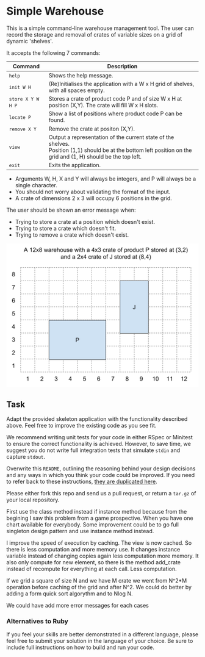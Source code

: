 # Simple Warehouse
This is a simple command-line warehouse management tool. The user can record the storage and removal of crates of variable sizes on a grid of dynamic 'shelves'.

It accepts the following 7 commands:

| Command | Description |
| --- | --- |
| `help` | Shows the help message. |
| `init W H` | (Re)Initialises the application with a W x H grid of shelves, with all spaces empty. |
| `store X Y W H P` | Stores a crate of product code P and of size W x H at position (X,Y). The crate will fill W x H slots.|
| `locate P` | Show a list of positions where product code P can be found. |
| `remove X Y` | Remove the crate at positon (X,Y). |
| `view` | Output a representation of the current state of the shelves.<br>Position (1,1) should be at the bottom left position on the grid and (1, H) should be the top left. |
| `exit` | Exits the application. |

- Arguments W, H, X and Y will always be integers, and P will always be a single character.
- You should not worry about validating the format of the input.
- A crate of dimensions 2 x 3 will occupy 6 positions in the grid.

The user should be shown an error message when:
- Trying to store a crate at a position which doesn't exist.
- Trying to store a crate which doesn't fit.
- Trying to remove a crate which doesn't exist.

![](./example.svg)

## Task
Adapt the provided skeleton application with the functionality described above.  Feel free to improve the existing code as you see fit.

We recommend writing unit tests for your code in either RSpec or Minitest to ensure the correct functionality is
achieved.  However, to save time, we suggest you do not write full integration tests that simulate `stdin` and capture `stdout`.


Overwrite this `README`, outlining the reasoning behind your design decisions and any ways in which you think your code could be improved.  If you need to refer back to these instructions, [they are duplicated here](./INSTRUCTIONS.md).

Please either fork this repo and send us a pull request, or return a `tar.gz` of your local repository.

First use the class method instead if instance method because from the begining
I saw this problem from a game prospective. When you have one chart available
for everybody. Some improvement could be to go full singleton design pattern and
use instance method instead.

I improve the speed of execution by caching. The view is now cached. So there is
less computation and more memory use.
It changes instance variable instead of changing copies again less
computation more memory.
It also only compute for new element, so there is the method add_crate instead
of recompute for everything at each call. Less computation.

If we grid a square of size N and we have M crate we went from N^2*M operation before
caching of the grid and after N^2. We could do better by adding a form quick sort
algorythm and to Nlog N.

We could have add more error messages for each cases


### Alternatives to Ruby
If you feel your skills are better demonstrated in a different language, please feel free to submit your solution in the language of your choice.  Be sure to include full instructions on how to build and run your code.
